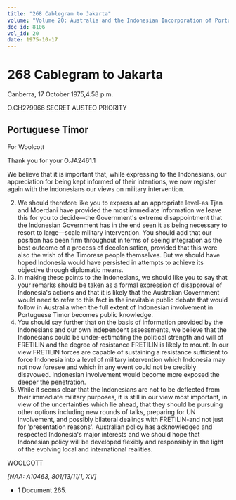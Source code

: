 ```yaml
---
title: "268 Cablegram to Jakarta"
volume: "Volume 20: Australia and the Indonesian Incorporation of Portuguese Timor, 1974-1976"
doc_id: 8106
vol_id: 20
date: 1975-10-17
---
```


# 268 Cablegram to Jakarta

Canberra, 17 October 1975,4.58 p.m.

O.CH279966 SECRET AUSTEO PRIORITY

## Portuguese Timor

For Woolcott

Thank you for your O.JA2461.1

We believe that it is important that, while expressing to the Indonesians, our appreciation for being kept informed of their intentions, we now register again with the Indonesians our views on military intervention.

  2. We should therefore like you to express at an appropriate level-as Tjan and Moerdani have provided the most immediate information we leave this for you to decide—the Government's extreme disappointment that the Indonesian Government has in the end seen it as being necessary to resort to large—scale military intervention. You should add that our position has been firm throughout in terms of seeing integration as the best outcome of a process of decolonisation, provided that this were also the wish of the Timorese people themselves. But we should have hoped Indonesia would have persisted in attempts to achieve its objective through diplomatic means.
  3. In making these points to the Indonesians, we should like you to say that your remarks should be taken as a formal expression of disapproval of Indonesia's actions and that it is likely that the Australian Government would need to refer to this fact in the inevitable public debate that would follow in Australia when the full extent of Indonesian involvement in Portuguese Timor becomes public knowledge.
  4. You should say further that on the basis of information provided by the Indonesians and our own independent assessments, we believe that the Indonesians could be under-estimating the political strength and will of FRETILIN and the degree of resistance FRETILIN is likely to mount. In our view FRETILIN forces are capable of sustaining a resistance sufficient to force Indonesia into a level of military intervention which Indonesia may not now foresee and which in any event could not be credibly disavowed. Indonesian involvement would become more exposed the deeper the penetration.
  5. While it seems clear that the Indonesians are not to be deflected from their immediate military purposes, it is still in our view most important, in view of the uncertainties which lie ahead, that they should be pursuing other options including new rounds of talks, preparing for UN involvement, and possibly bilateral dealings with FRETILIN-and not just for 'presentation reasons'. Australian policy has acknowledged and respected Indonesia's major interests and we should hope that Indonesian policy will be developed flexibly and responsibly in the light of the evolving local and international realities.



WOOLCOTT

_[NAA: A10463, 801/13/11/1, XV]_

  * 1 Document 265.


